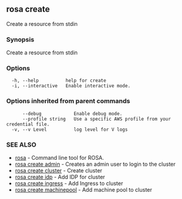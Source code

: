 ## rosa create

Create a resource from stdin

### Synopsis

Create a resource from stdin

### Options

```
  -h, --help          help for create
  -i, --interactive   Enable interactive mode.
```

### Options inherited from parent commands

```
      --debug            Enable debug mode.
      --profile string   Use a specific AWS profile from your credential file.
  -v, --v Level          log level for V logs
```

### SEE ALSO

* [rosa](rosa.md)	 - Command line tool for ROSA.
* [rosa create admin](rosa_create_admin.md)	 - Creates an admin user to login to the cluster
* [rosa create cluster](rosa_create_cluster.md)	 - Create cluster
* [rosa create idp](rosa_create_idp.md)	 - Add IDP for cluster
* [rosa create ingress](rosa_create_ingress.md)	 - Add Ingress to cluster
* [rosa create machinepool](rosa_create_machinepool.md)	 - Add machine pool to cluster

